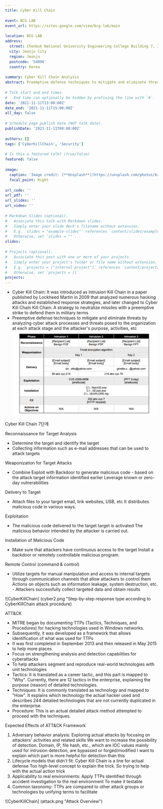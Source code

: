 ```yaml
---
title: Cyber Kill Chain

event: BCG LAB
event_url: https://sites.google.com/view/bcg-lab/main

location: BCG LAB
address:
  street: Chonbuk National University Engineering College Building 7, 302
  city: Jeonju City
  region: Jeonju
  postcode: '54896'
  country: Korea

summary: Cyber Kill Chain Analysis
abstract: Preemptive defense techniques to mitigate and eliminate threats by analyzing cyber attack processes and threats posed to the organization at each attack stage and the attacker's purpose, activities, etc

# Talk start and end times.
#   End time can optionally be hidden by prefixing the line with `#`.
date: '2021-11-11T13:00:00Z'
date_end: '2021-11-11T15:00:00Z'
all_day: false

# Schedule page publish date (NOT talk date).
publishDate: '2021-11-11T00:00:00Z'

authors: []
tags: ['CyberKillChain', 'Security']

# Is this a featured talk? (true/false)
featured: false

image:
  caption: 'Image credit: [**Unsplash**](https://unsplash.com/photos/bzdhc5b3Bxs)'
  focal_point: Right

url_code: ''
url_pdf: ''
url_slides: ''
url_video: ''

# Markdown Slides (optional).
#   Associate this talk with Markdown slides.
#   Simply enter your slide deck's filename without extension.
#   E.g. `slides = "example-slides"` references `content/slides/example-slides.md`.
#   Otherwise, set `slides = ""`.
slides:

# Projects (optional).
#   Associate this post with one or more of your projects.
#   Simply enter your project's folder or file name without extension.
#   E.g. `projects = ["internal-project"]` references `content/project/deep-learning/index.md`.
#   Otherwise, set `projects = []`.
projects:
---
```


- Cyber Kill Chain: It was introduced as Intrusion Kill Chain in a paper published by Lockheed Martin in 2009 that analyzed numerous hacking attacks and established response strategies, and later changed to Cyber Kill Chain
Kill Chain: A strategy to neutralize missiles with a preemptive strike to defend them in military terms
- Preemptive defense techniques to mitigate and eliminate threats by analyzing cyber attack processes and threats posed to the organization at each attack stage and the attacker's purpose, activities, etc
![Instrusion Attempts 1, 2, and 3 Indicators](cyber.png "Instrusion Attempts 1, 2, and 3 Indicators")

Cyber Kill Chain 7단계

Reconnaissance for Target Analysis

- Determine the target and identify the target
- Collecting information such as e-mail addresses that can be used to attack targets

Weaponization for Target Attacks

- Combine Exploit with Backdoor to generate malicious code - based on the attack target information identified earlier
Leverage known or zero-day vulnerabilities

Delivery to Target

- Attach files to your target email, link websites, USB, etc
It distributes malicious code in various ways.

Exploitation

- The malicious code delivered to the target target is activated
The malicious behavior intended by the attacker is carried out.

Installation of Malicious Code

- Make sure that attackers have continuous access to the target
Install a backdoor or remotely controllable malicious program.

Remote Control (command & control)

- Utilize targets for manual manipulation and access to internal targets through communication channels that allow attackers to control them
Actions on objects such as information leakage, system destruction, etc. - Attackers successfully collect targeted data and obtain results

![CyberKillChain] (cyber2.png "Step-by-step response type according to CyberKillChain attack procedure)

ATT&CK

- MITRE began by documenting TTPs (Tactics, Techniques, and Procedures) for hacking technologies used in Windows networks.
- Subsequently, it was developed as a framework that allows identification of what was used for TTPs
- It was first completed in September 2013 and then released in May 2015 to help more places
- Focus on strengthening analysis and detection capabilities for cyberattacks
- To help attackers segment and reproduce real-world technologies with unit technologies
- Tactics: It is translated as a career tactic, and this part is mapped to "Why". Currently, there are 12 tactics in the enterprise, explaining the purpose (reason) of detailed technologies.
- Techniques: It is commonly translated as technology and mapped to "How". It explains which technology the actual hacker used and describes 244 detailed technologies that are not currently duplicated in the enterprise.
- Procedure: This is an actual detailed attack method attempted to proceed with the techniques.

Expected Effects of ATT&CK Framework
1. Adversary behavior analysis: Exploring actual attacks by focusing on attackers' activities and related skills
We want to increase the possibility of detection. Domain, IP, file hash, etc., which are IOC values mainly used for intrusion detection, are bypassed or forged/modified
I want to explain which part is more helpful for detection than this
2. Lifecycle models that didn't fit: Cyber Kill Chain is a line for actual defense
Too high-level concept to explain the trick. So trying to help with the actual action trick
3. Applicability to real environments: Apply TTPs identified through accident investigation to the real environment
To make it testable
4. Common taxonomy: TTPs are compared to other attack groups or technologies by unifying terms
to facilitate

![CyberKillChain] (attack.png "Attack Overview")
